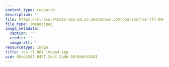 ```yaml
---
content_type: resource
description: ''
file: https://ol-ocw-studio-app-qa.s3.amazonaws.com/courses/res-tll-004-stem-concept-videos-fall-2013/05cd426704772dcf2adb50f9d6fd3341_res.tl.004_image4.jpg
file_type: image/jpeg
image_metadata:
  caption: ''
  credit: ''
  image-alt: ''
resourcetype: Image
title: res.tl.004_image4.jpg
uid: 05cd4267-0477-2dcf-2adb-50f9d6fd3341
---
```

